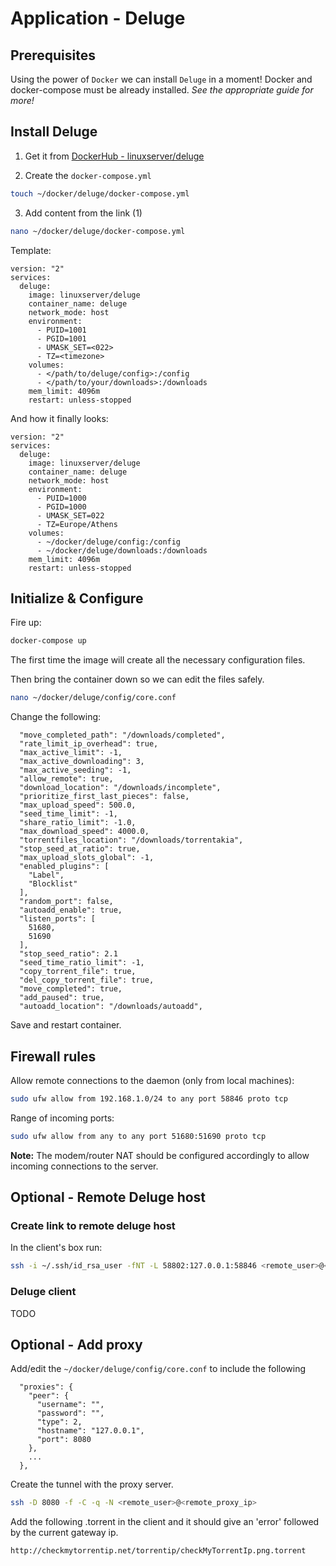 # Application - Deluge

## Prerequisites
Using the power of `Docker` we can install `Deluge` in a moment!
Docker and docker-compose must be already installed. 
_See the appropriate guide for more!_

## Install Deluge
1. Get it from [DockerHub - linuxserver/deluge](https://hub.docker.com/r/linuxserver/deluge)

2. Create the `docker-compose.yml`
```bash
touch ~/docker/deluge/docker-compose.yml
```

3.  Add content from the link (1)
```bash
nano ~/docker/deluge/docker-compose.yml
```
Template:
```docker
version: "2"
services:
  deluge:
    image: linuxserver/deluge
    container_name: deluge
    network_mode: host
    environment:
      - PUID=1001
      - PGID=1001
      - UMASK_SET=<022>
      - TZ=<timezone>
    volumes:
      - </path/to/deluge/config>:/config
      - </path/to/your/downloads>:/downloads
    mem_limit: 4096m
    restart: unless-stopped
```
And how it finally looks:
```docker
version: "2"
services:
  deluge:
    image: linuxserver/deluge
    container_name: deluge
    network_mode: host
    environment:
      - PUID=1000
      - PGID=1000
      - UMASK_SET=022
      - TZ=Europe/Athens
    volumes:
      - ~/docker/deluge/config:/config
      - ~/docker/deluge/downloads:/downloads
    mem_limit: 4096m
    restart: unless-stopped
```

## Initialize & Configure
Fire up:
```bash
docker-compose up
```
The first time the image will create all the necessary configuration files.

Then bring the container down so we can edit the files safely.
```bash
nano ~/docker/deluge/config/core.conf
```
Change the following:
```
  "move_completed_path": "/downloads/completed",
  "rate_limit_ip_overhead": true,
  "max_active_limit": -1,
  "max_active_downloading": 3,
  "max_active_seeding": -1,
  "allow_remote": true,
  "download_location": "/downloads/incomplete",
  "prioritize_first_last_pieces": false,
  "max_upload_speed": 500.0,
  "seed_time_limit": -1,
  "share_ratio_limit": -1.0,
  "max_download_speed": 4000.0,
  "torrentfiles_location": "/downloads/torrentakia",
  "stop_seed_at_ratio": true,
  "max_upload_slots_global": -1,
  "enabled_plugins": [
    "Label",
    "Blocklist"
  ],
  "random_port": false,
  "autoadd_enable": true,
  "listen_ports": [
    51680,
    51690
  ],
  "stop_seed_ratio": 2.1
  "seed_time_ratio_limit": -1,
  "copy_torrent_file": true,
  "del_copy_torrent_file": true,
  "move_completed": true,
  "add_paused": true,
  "autoadd_location": "/downloads/autoadd",
```
Save and restart container.

## Firewall rules
Allow remote connections to the daemon (only from local machines):
```bash
sudo ufw allow from 192.168.1.0/24 to any port 58846 proto tcp
```
Range of incoming ports:
```bash
sudo ufw allow from any to any port 51680:51690 proto tcp
```
**Note:** The modem/router NAT should be configured accordingly to allow incoming connections to the server.

## Optional - Remote Deluge host

### Create link to remote deluge host
In the client's box run:
```bash
ssh -i ~/.ssh/id_rsa_user -fNT -L 58802:127.0.0.1:58846 <remote_user>@<deluge_running_host_ip>
```
### Deluge client
TODO

## Optional - Add proxy
Add/edit the `~/docker/deluge/config/core.conf` to include the following
```
  "proxies": {
    "peer": {
      "username": "",
      "password": "",
      "type": 2,
      "hostname": "127.0.0.1",
      "port": 8080
    },
    ...
  },
```
Create the tunnel with the proxy server.
```bash
ssh -D 8080 -f -C -q -N <remote_user>@<remote_proxy_ip>
```
Add the following .torrent in the client and it should give an 'error' followed by the current gateway ip.
```
http://checkmytorrentip.net/torrentip/checkMyTorrentIp.png.torrent
```
